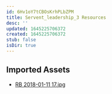 ```yaml
---
id: 6Hv1oY7tCBOsKrhPLbZPM
title: Servent_leadership_3 Resources
desc: ''
updated: 1645225706372
created: 1645225706372
stub: false
isDir: true
---
```

## Imported Assets
- [RB 2018-01-11 17.jpg](/assets/rb-2018-01-11-17.jpg)
